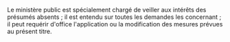  
 Le ministère public est spécialement chargé de veiller aux intérêts des présumés absents ; il est entendu sur toutes les demandes les concernant ; il peut requérir d'office l'application ou la modification des mesures prévues au présent titre.  

  
